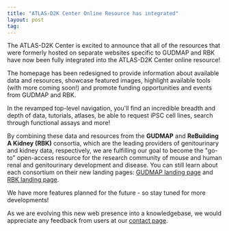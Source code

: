 ```yaml
---
title: "ATLAS-D2K Center Online Resource has integrated"
layout: post
tag:
---
```


The ATLAS-D2K Center is excited to announce that all of the resources that were formerly hosted on separate websites specific to GUDMAP and RBK have now been fully integrated into the ATLAS-D2K Center online resource!

The homepage has been redesigned to provide information about available data and resources, showcase featured images, highlight available tools (with more coming soon!) and promote funding opportunities and events from GUDMAP and RBK.

In the revamped top-level navigation, you'll find an incredible breadth and depth of data, tutorials, atlases, be able to request iPSC cell lines, search through functional assays and more!

By combining these data and resources from the **GUDMAP** and **ReBuilding A Kidney (RBK)** consortia, which are the leading providers of genitourinary and kidney data, respectively, we are fulfilling our goal to become the "go-to" open-access resource for the research community of mouse and human renal and genitourinary development and disease. You can still learn about each consortium on their new landing pages: [GUDMAP landing page](/gudmap/) and [RBK landing page](/rebuildingakidney/).

We have more features planned for the future - so stay tuned for more developments!

As we are evolving this new web presence into a knowledgebase, we would appreciate any feedback from users at our [contact page](/contact/).
